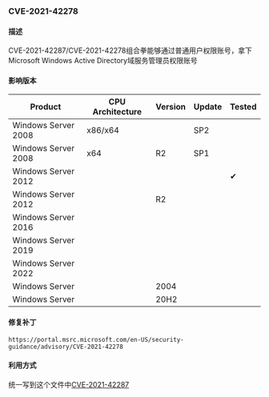 ### CVE-2021-42278

#### 描述

CVE-2021-42287/CVE-2021-42278组合拳能够通过普通用户权限账号，拿下Microsoft Windows Active Directory域服务管理员权限账号

#### 影响版本

| Product             | CPU Architecture | Version | Update | Tested   |
| ------------------- | ---------------- | ------- | ------ | -------- |
| Windows Server 2008 | x86/x64          |         | SP2    |          |
| Windows Server 2008 | x64              | R2      | SP1    |          |
| Windows Server 2012 |                  |         |        | &#10004; |
| Windows Server 2012 |                  | R2      |        |          |
| Windows Server 2016 |                  |         |        |          |
| Windows Server 2019 |                  |         |        |          |
| Windows Server 2022 |                  |         |        |          |
| Windows Server      |                  | 2004    |        |          |
| Windows Server      |                  | 20H2    |        |          |

#### 修复补丁

```
https://portal.msrc.microsoft.com/en-US/security-guidance/advisory/CVE-2021-42278
```

#### 利用方式

统一写到这个文件中[CVE-2021-42287](../CVE-2021-42287/README.md)
